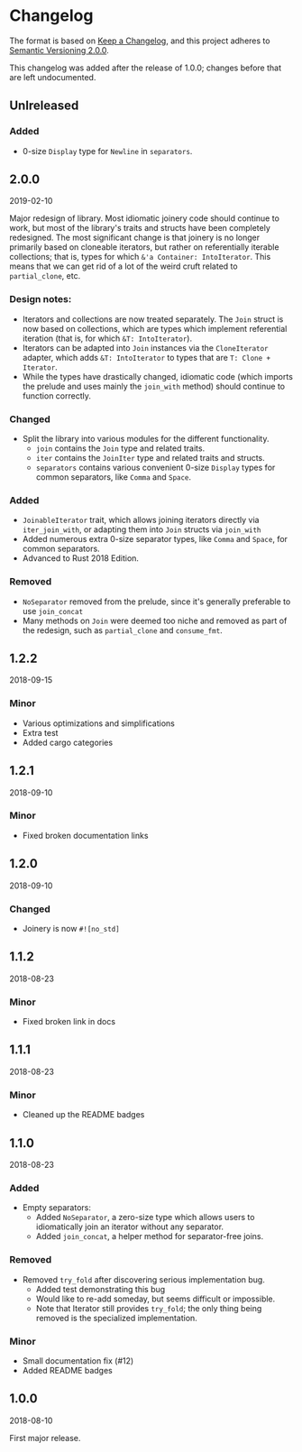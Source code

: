 # Changelog

The format is based on [Keep a Changelog](https://keepachangelog.com/en/1.0.0/),
and this project adheres to [Semantic Versioning 2.0.0](https://semver.org/spec/v2.0.0.html).

This changelog was added after the release of 1.0.0; changes before that are left undocumented.

## Unlreleased

### Added
- 0-size `Display` type for `Newline` in `separators`.

## 2.0.0

2019-02-10

Major redesign of library. Most idiomatic joinery code should continue to work, but most of the library's traits and structs have been completely redesigned. The most significant change is that joinery is no longer primarily based on cloneable iterators, but rather on referentially iterable collections; that is, types for which `&'a Container: IntoIterator`. This means that we can get rid of a lot of the weird cruft related to `partial_clone`, etc.

### Design notes:

- Iterators and collections are now treated separately. The `Join` struct is now based on collections, which are types which implement referential iteration (that is, for which `&T: IntoIterator`).
- Iterators can be adapted into `Join` instances via the `CloneIterator` adapter, which adds `&T: IntoIterator` to types that are `T: Clone + Iterator`.
- While the types have drastically changed, idiomatic code (which imports the prelude and uses mainly the `join_with` method) should continue to function
correctly.

### Changed
- Split the library into various modules for the different functionality.
    - `join` contains the `Join` type and related traits.
    - `iter` contains the `JoinIter` type and related traits and structs.
    - `separators` contains various convenient 0-size `Display` types for common separators, like `Comma` and `Space`.

### Added
- `JoinableIterator` trait, which allows joining iterators directly via `iter_join_with`, or adapting them into `Join` structs via `join_with`
- Added numerous extra 0-size separator types, like `Comma` and `Space`, for common separators.
- Advanced to Rust 2018 Edition.

### Removed
- `NoSeparator` removed from the prelude, since it's generally preferable to use `join_concat`
- Many methods on `Join` were deemed too niche and removed as part of the redesign, such as `partial_clone` and `consume_fmt`.

## 1.2.2

2018-09-15

### Minor

- Various optimizations and simplifications
- Extra test
- Added cargo categories

## 1.2.1

2018-09-10

### Minor

- Fixed broken documentation links

## 1.2.0

2018-09-10

### Changed

- Joinery is now `#![no_std]`

## 1.1.2

2018-08-23

### Minor

- Fixed broken link in docs

## 1.1.1

2018-08-23

### Minor

- Cleaned up the README badges

## 1.1.0

2018-08-23

### Added

- Empty separators:
  - Added `NoSeparator`, a zero-size type which allows users to idiomatically join an iterator without any separator.
  - Added `join_concat`, a helper method for separator-free joins.

### Removed
- Removed `try_fold` after discovering serious implementation bug.
  - Added test demonstrating this bug
  - Would like to re-add someday, but seems difficult or impossible.
  - Note that Iterator still provides `try_fold`; the only thing being removed is the specialized implementation.

### Minor

- Small documentation fix (#12)
- Added README badges

## 1.0.0

2018-08-10

First major release.
